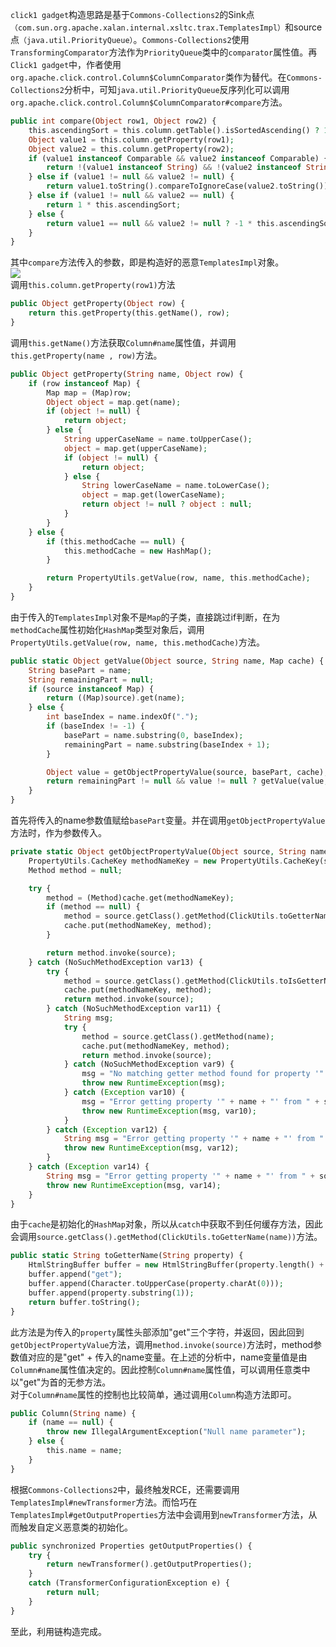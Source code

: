 `click1 gadget`构造思路是基于`Commons-Collections2`的Sink点`（com.sun.org.apache.xalan.internal.xsltc.trax.TemplatesImpl）`和source点`（java.util.PriorityQueue）`。`Commons-Collections2`使用`TransformingComparator`方法作为`PriorityQueue`类中的`comparator`属性值。再`Click1 gadget`中，作者使用`org.apache.click.control.Column$ColumnComparator`类作为替代。在`Commons-Collections2`分析中，可知`java.util.PriorityQueue`反序列化可以调用`org.apache.click.control.Column$ColumnComparator#compare`方法。

```php
public int compare(Object row1, Object row2) {
    this.ascendingSort = this.column.getTable().isSortedAscending() ? 1 : -1;
    Object value1 = this.column.getProperty(row1);
    Object value2 = this.column.getProperty(row2);
    if (value1 instanceof Comparable && value2 instanceof Comparable) {
        return !(value1 instanceof String) && !(value2 instanceof String) ? ((Comparable)value1).compareTo(value2) * this.ascendingSort : this.stringCompare(value1, value2) * this.ascendingSort;
    } else if (value1 != null && value2 != null) {
        return value1.toString().compareToIgnoreCase(value2.toString()) * this.ascendingSort;
    } else if (value1 != null && value2 == null) {
        return 1 * this.ascendingSort;
    } else {
        return value1 == null && value2 != null ? -1 * this.ascendingSort : 0;
    }
}
```

其中`compare`方法传入的参数，即是构造好的恶意`TemplatesImpl`对象。  
[![](https://shs3.b.qianxin.com/attack_forum/2021/11/attach-d6600e49f8c5bc966e28a102926e2cb640018459.png)](https://shs3.b.qianxin.com/attack_forum/2021/11/attach-d6600e49f8c5bc966e28a102926e2cb640018459.png)  
调用`this.column.getProperty(row1)`方法

```php
public Object getProperty(Object row) {
    return this.getProperty(this.getName(), row);
}
```

调用`this.getName()`方法获取`Column#name`属性值，并调用`this.getProperty(name , row)`方法。

```php
public Object getProperty(String name, Object row) {
    if (row instanceof Map) {
        Map map = (Map)row;
        Object object = map.get(name);
        if (object != null) {
            return object;
        } else {
            String upperCaseName = name.toUpperCase();
            object = map.get(upperCaseName);
            if (object != null) {
                return object;
            } else {
                String lowerCaseName = name.toLowerCase();
                object = map.get(lowerCaseName);
                return object != null ? object : null;
            }
        }
    } else {
        if (this.methodCache == null) {
            this.methodCache = new HashMap();
        }

        return PropertyUtils.getValue(row, name, this.methodCache);
    }
}
```

由于传入的`TemplatesImpl`对象不是`Map`的子类，直接跳过if判断，在为`methodCache`属性初始化`HashMap`类型对象后，调用`PropertyUtils.getValue(row, name, this.methodCache)`方法。

```php
public static Object getValue(Object source, String name, Map cache) {
    String basePart = name;
    String remainingPart = null;
    if (source instanceof Map) {
        return ((Map)source).get(name);
    } else {
        int baseIndex = name.indexOf(".");
        if (baseIndex != -1) {
            basePart = name.substring(0, baseIndex);
            remainingPart = name.substring(baseIndex + 1);
        }

        Object value = getObjectPropertyValue(source, basePart, cache);
        return remainingPart != null && value != null ? getValue(value, remainingPart, cache) : value;
    }
}
```

首先将传入的name参数值赋给`basePart`变量。并在调用`getObjectPropertyValue`方法时，作为参数传入。

```php
private static Object getObjectPropertyValue(Object source, String name, Map cache) {
    PropertyUtils.CacheKey methodNameKey = new PropertyUtils.CacheKey(source, name);
    Method method = null;

    try {
        method = (Method)cache.get(methodNameKey);
        if (method == null) {
            method = source.getClass().getMethod(ClickUtils.toGetterName(name));
            cache.put(methodNameKey, method);
        }

        return method.invoke(source);
    } catch (NoSuchMethodException var13) {
        try {
            method = source.getClass().getMethod(ClickUtils.toIsGetterName(name));
            cache.put(methodNameKey, method);
            return method.invoke(source);
        } catch (NoSuchMethodException var11) {
            String msg;
            try {
                method = source.getClass().getMethod(name);
                cache.put(methodNameKey, method);
                return method.invoke(source);
            } catch (NoSuchMethodException var9) {
                msg = "No matching getter method found for property '" + name + "' on class " + source.getClass().getName();
                throw new RuntimeException(msg);
            } catch (Exception var10) {
                msg = "Error getting property '" + name + "' from " + source.getClass();
                throw new RuntimeException(msg, var10);
            }
        } catch (Exception var12) {
            String msg = "Error getting property '" + name + "' from " + source.getClass();
            throw new RuntimeException(msg, var12);
        }
    } catch (Exception var14) {
        String msg = "Error getting property '" + name + "' from " + source.getClass();
        throw new RuntimeException(msg, var14);
    }
}
```

由于`cache`是初始化的`HashMap`对象，所以从`catch`中获取不到任何缓存方法，因此会调用`source.getClass().getMethod(ClickUtils.toGetterName(name))`方法。

```php
public static String toGetterName(String property) {
    HtmlStringBuffer buffer = new HtmlStringBuffer(property.length() + 3);
    buffer.append("get");
    buffer.append(Character.toUpperCase(property.charAt(0)));
    buffer.append(property.substring(1));
    return buffer.toString();
}
```

此方法是为传入的`property`属性头部添加"get"三个字符，并返回，因此回到`getObjectPropertyValue`方法，调用`method.invoke(source)`方法时，method参数值对应的是"get" + 传入的name变量。在上述的分析中，name变量值是由`Column#name`属性值决定的。因此控制`Column#name`属性值，可以调用任意类中以"get"为首的无参方法。  
对于`Column#name`属性的控制也比较简单，通过调用`Column`构造方法即可。

```php
public Column(String name) {
    if (name == null) {
        throw new IllegalArgumentException("Null name parameter");
    } else {
        this.name = name;
    }
}
```

根据`Commons-Collections2`中，最终触发RCE，还需要调用`TemplatesImpl#newTransformer`方法。而恰巧在`TemplatesImpl#getOutputProperties`方法中会调用到`newTransformer`方法，从而触发自定义恶意类的初始化。

```php
public synchronized Properties getOutputProperties() {
    try {
        return newTransformer().getOutputProperties();
    }
    catch (TransformerConfigurationException e) {
        return null;
    }
}
```

至此，利用链构造完成。